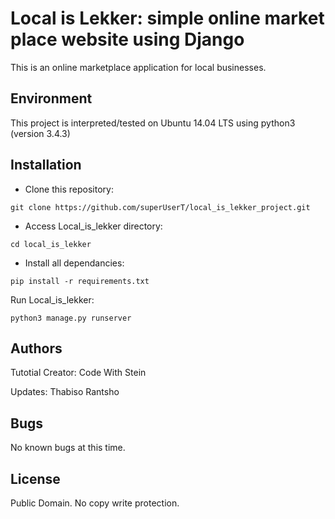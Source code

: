 # Local is Lekker: simple online market place website using Django

This is an online marketplace application for local businesses.

## Environment

This project is interpreted/tested on Ubuntu 14.04 LTS using python3 (version 3.4.3)

## Installation

* Clone this repository:

```
git clone https://github.com/superUserT/local_is_lekker_project.git
```

* Access Local_is_lekker directory:

```
cd local_is_lekker
```

* Install all dependancies:

```
pip install -r requirements.txt
```

Run Local_is_lekker:

```
python3 manage.py runserver
```

## Authors

Tutotial Creator:
Code With Stein

Updates:
Thabiso Rantsho

## Bugs

No known bugs at this time.

## License

Public Domain. No copy write protection.

